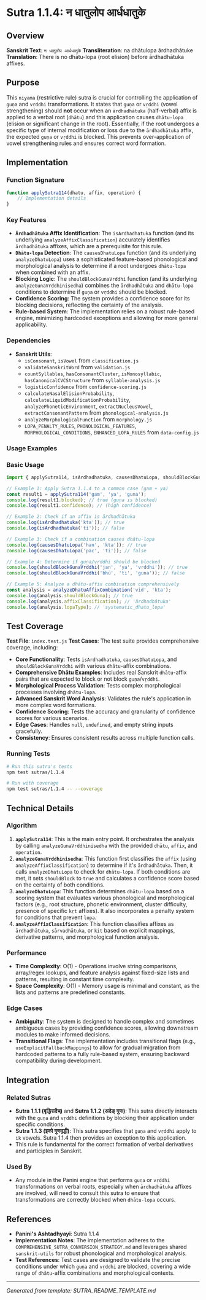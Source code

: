 # Sutra 1.1.4: न धातुलोप आर्धधातुके

## Overview

**Sanskrit Text**: `न धातुलोप आर्धधातुके`
**Transliteration**: na dhātulopa ārdhadhātuke
**Translation**: There is no dhātu-lopa (root elision) before ārdhadhātuka affixes.

## Purpose

This `niyama` (restrictive rule) sutra is crucial for controlling the application of `guṇa` and `vṛddhi` transformations. It states that `guṇa` or `vṛddhi` (vowel strengthening) should **not** occur when an `ārdhadhātuka` (half-verbal) affix is applied to a verbal root (`dhātu`) and this application causes `dhātu-lopa` (elision or significant change in the root). Essentially, if the root undergoes a specific type of internal modification or loss due to the `ārdhadhātuka` affix, the expected `guṇa` or `vṛddhi` is blocked. This prevents over-application of vowel strengthening rules and ensures correct word formation.

## Implementation

### Function Signature
```javascript
function applySutra114(dhatu, affix, operation) {
    // Implementation details
}
```

### Key Features
- **`Ārdhadhātuka` Affix Identification**: The `isArdhadhatuka` function (and its underlying `analyzeAffixClassification`) accurately identifies `ārdhadhātuka` affixes, which are a prerequisite for this rule.
- **`Dhātu-lopa` Detection**: The `causesDhatuLopa` function (and its underlying `analyzeDhatuLopa`) uses a sophisticated feature-based phonological and morphological analysis to determine if a root undergoes `dhātu-lopa` when combined with an affix.
- **Blocking Logic**: The `shouldBlockGunaVrddhi` function (and its underlying `analyzeGunaVrddhinisedha`) combines the `ārdhadhātuka` and `dhātu-lopa` conditions to determine if `guṇa` or `vṛddhi` should be blocked.
- **Confidence Scoring**: The system provides a confidence score for its blocking decisions, reflecting the certainty of the analysis.
- **Rule-based System**: The implementation relies on a robust rule-based engine, minimizing hardcoded exceptions and allowing for more general applicability.

### Dependencies
- **Sanskrit Utils**:
  - `isConsonant`, `isVowel` from `classification.js`
  - `validateSanskritWord` from `validation.js`
  - `countSyllables`, `hasConsonantCluster`, `isMonosyllabic`, `hasCanonicalCVCStructure` from `syllable-analysis.js`
  - `logisticConfidence` from `confidence-scoring.js`
  - `calculateNasalElisionProbability`, `calculateLiquidModificationProbability`, `analyzePhoneticEnvironment`, `extractNucleusVowel`, `extractConsonantPattern` from `phonological-analysis.js`
  - `analyzeMorphologicalFunction` from `morphology.js`
  - `LOPA_PENALTY_RULES`, `PHONOLOGICAL_FEATURES`, `MORPHOLOGICAL_CONDITIONS`, `ENHANCED_LOPA_RULES` from `data-config.js`

### Usage Examples

### Basic Usage
```javascript
import { applySutra114, isArdhadhatuka, causesDhatuLopa, shouldBlockGunaVrddhi, analyzeDhatuAffixCombination, validateSutra114Conditions } from './index.js';

// Example 1: Apply Sutra 1.1.4 to a common case (gam + ya)
const result1 = applySutra114('gam', 'ya', 'guna');
console.log(result1.blocked); // true (guṇa is blocked)
console.log(result1.confidence); // (high confidence)

// Example 2: Check if an affix is ārdhadhātuka
console.log(isArdhadhatuka('kta')); // true
console.log(isArdhadhatuka('ti')); // false

// Example 3: Check if a combination causes dhātu-lopa
console.log(causesDhatuLopa('han', 'kta')); // true
console.log(causesDhatuLopa('pac', 'ti')); // false

// Example 4: Determine if guṇa/vṛddhi should be blocked
console.log(shouldBlockGunaVrddhi('jan', 'ya', 'vrddhi')); // true
console.log(shouldBlockGunaVrddhi('bhū', 'ti', 'guna')); // false

// Example 5: Analyze a dhātu-affix combination comprehensively
const analysis = analyzeDhatuAffixCombination('vid', 'kta');
console.log(analysis.shouldBlockGuna); // true
console.log(analysis.affixClassification); // 'ārdhadhātuka'
console.log(analysis.lopaType); // 'systematic_dhatu_lopa'
```

## Test Coverage

**Test File**: `index.test.js`
**Test Cases**: The test suite provides comprehensive coverage, including:
- **Core Functionality**: Tests `isArdhadhatuka`, `causesDhatuLopa`, and `shouldBlockGunaVrddhi` with various `dhātu`-affix combinations.
- **Comprehensive Dhātu Examples**: Includes real Sanskrit `dhātu`-affix pairs that are expected to block or not block `guṇa`/`vṛddhi`.
- **Morphological Process Validation**: Tests complex morphological processes involving `dhātu-lopa`.
- **Advanced Sanskrit Word Analysis**: Validates the rule's application in more complex word formations.
- **Confidence Scoring**: Tests the accuracy and granularity of confidence scores for various scenarios.
- **Edge Cases**: Handles `null`, `undefined`, and empty string inputs gracefully.
- **Consistency**: Ensures consistent results across multiple function calls.

### Running Tests
```bash
# Run this sutra's tests
npm test sutras/1.1.4

# Run with coverage
npm test sutras/1.1.4 -- --coverage
```

## Technical Details

### Algorithm
1.  **`applySutra114`**: This is the main entry point. It orchestrates the analysis by calling `analyzeGunaVrddhinisedha` with the provided `dhātu`, `affix`, and `operation`.
2.  **`analyzeGunaVrddhinisedha`**: This function first classifies the `affix` (using `analyzeAffixClassification`) to determine if it's `ārdhadhātuka`. Then, it calls `analyzeDhatuLopa` to check for `dhātu-lopa`. If both conditions are met, it sets `shouldBlock` to `true` and calculates a confidence score based on the certainty of both conditions.
3.  **`analyzeDhatuLopa`**: This function determines `dhātu-lopa` based on a scoring system that evaluates various phonological and morphological factors (e.g., root structure, phonetic environment, cluster difficulty, presence of specific `kṛt` affixes). It also incorporates a penalty system for conditions that prevent `lopa`.
4.  **`analyzeAffixClassification`**: This function classifies affixes as `ārdhadhātuka`, `sārvadhātuka`, or `kit` based on explicit mappings, derivative patterns, and morphological function analysis.

### Performance
- **Time Complexity**: O(1) - Operations involve string comparisons, array/regex lookups, and feature analysis against fixed-size lists and patterns, resulting in constant time complexity.
- **Space Complexity**: O(1) - Memory usage is minimal and constant, as the lists and patterns are predefined constants.

### Edge Cases
- **Ambiguity**: The system is designed to handle complex and sometimes ambiguous cases by providing confidence scores, allowing downstream modules to make informed decisions.
- **Transitional Flags**: The implementation includes transitional flags (e.g., `useExplicitFallbackMappings`) to allow for gradual migration from hardcoded patterns to a fully rule-based system, ensuring backward compatibility during development.

## Integration

### Related Sutras
- **Sutra 1.1.1 (वृद्धिरादैच्)** and **Sutra 1.1.2 (अदेङ् गुणः)**: This sutra directly interacts with the `guṇa` and `vṛddhi` definitions by blocking their application under specific conditions.
- **Sutra 1.1.3 (इको गुणवृद्धी)**: This sutra specifies that `guṇa` and `vṛddhi` apply to `ik` vowels. Sutra 1.1.4 then provides an exception to this application.
- This rule is fundamental for the correct formation of verbal derivatives and participles in Sanskrit.

### Used By
- Any module in the Panini engine that performs `guṇa` or `vṛddhi` transformations on verbal roots, especially when `ārdhadhātuka` affixes are involved, will need to consult this sutra to ensure that transformations are correctly blocked when `dhātu-lopa` occurs.

## References

- **Panini's Ashtadhyayi**: Sutra 1.1.4
- **Implementation Notes**: The implementation adheres to the `COMPREHENSIVE_SUTRA_CONVERSION_STRATEGY.md` and leverages shared `sanskrit-utils` for robust phonological and morphological analysis.
- **Test References**: Test cases are designed to validate the precise conditions under which `guṇa` and `vṛddhi` are blocked, covering a wide range of `dhātu`-affix combinations and morphological contexts.

---

*Generated from template: SUTRA_README_TEMPLATE.md*